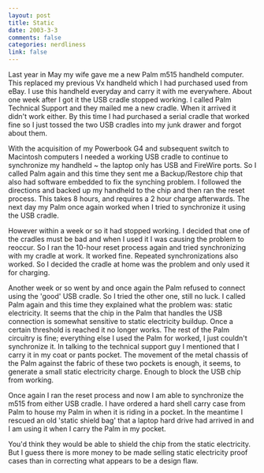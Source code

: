 ```yaml
--- 
layout: post
title: Static
date: 2003-3-3
comments: false
categories: nerdliness
link: false
---
```

Last year in May my wife gave me a new Palm m515 handheld computer. This replaced my previous Vx handheld which I had purchased used from eBay. I use this handheld everyday and carry it with me everywhere. About one week after I got it the USB cradle stopped working. I called Palm Technical Support and they mailed me a new cradle. When it arrived it didn't work either. By this time I had purchased a serial cradle that worked fine so I just tossed the two USB cradles into my junk drawer and forgot about them.

With the acquisition of my Powerbook G4 and subsequent switch to Macintosh computers I needed a working USB cradle to continue to synchronize my handheld ~ the laptop only has USB and FireWire ports. So I called Palm again and this time they sent me a Backup/Restore chip that also had software embedded to fix the synching problem. I followed the directions and backed up my handheld to the chip and then ran the reset process. This takes 8 hours, and requires a 2 hour charge afterwards. The next day my Palm once again worked when I tried to synchronize it using the USB cradle.

However within a week or so it had stopped working. I decided that one of the cradles must be bad and when I used it I was causing the problem to reoccur. So I ran the 10-hour reset process again and tried synchronizing with my cradle at work. It worked fine. Repeated synchronizations also worked. So I decided the cradle at home was the problem and only used it for charging.

Another week or so went by and once again the Palm refused to connect using the 'good' USB cradle. So I tried the other one, still no luck. I called Palm again and this time they explained what the problem was: static electricity. It seems that the chip in the Palm that handles the USB connection is somewhat sensitive to static electricity buildup. Once a certain threshold is reached it no longer works. The rest of the Palm circuitry is fine; everything else I used the Palm for worked, I just couldn't synchronize it. In talking to the technical support guy I mentioned that I carry it in my coat or pants pocket. The movement of the metal chassis of the Palm against the fabric of these two pockets is enough, it seems, to generate a small static electricity charge. Enough to block the USB chip from working.

Once again I ran the reset process and now I am able to synchronize the m515 from either USB cradle. I have ordered a hard shell carry case from Palm to house my Palm in when it is riding in a pocket. In the meantime I rescued an old 'static shield bag' that a laptop hard drive had arrived in and I am using it when I carry the Palm in my pocket.

You'd think they would be able to shield the chip from the static electricity. But I guess there is more money to be made selling static electricity proof cases than in correcting what appears to be a design flaw.
